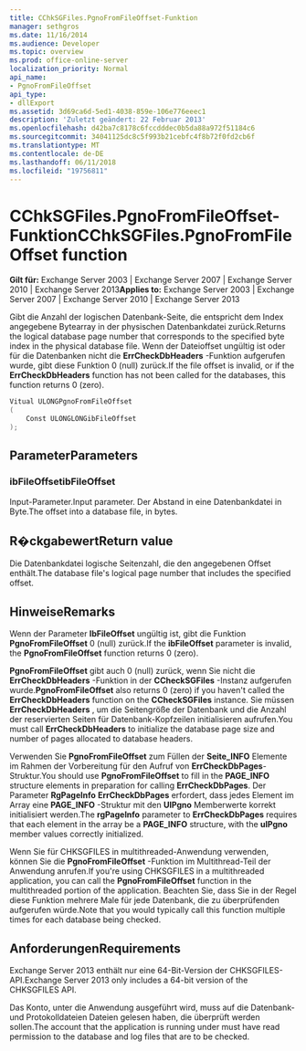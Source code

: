 ```yaml
---
title: CChkSGFiles.PgnoFromFileOffset-Funktion
manager: sethgros
ms.date: 11/16/2014
ms.audience: Developer
ms.topic: overview
ms.prod: office-online-server
localization_priority: Normal
api_name:
- PgnoFromFileOffset
api_type:
- dllExport
ms.assetid: 3d69ca6d-5ed1-4038-859e-106e776eeec1
description: 'Zuletzt geändert: 22 Februar 2013'
ms.openlocfilehash: d42ba7c8178c6fccdddec0b5da88a972f51184c6
ms.sourcegitcommit: 34041125dc8c5f993b21cebfc4f8b72f0fd2cb6f
ms.translationtype: MT
ms.contentlocale: de-DE
ms.lasthandoff: 06/11/2018
ms.locfileid: "19756811"
---
```

# <a name="cchksgfilespgnofromfileoffset-function"></a><span data-ttu-id="5cb40-103">CChkSGFiles.PgnoFromFileOffset-Funktion</span><span class="sxs-lookup"><span data-stu-id="5cb40-103">CChkSGFiles.PgnoFromFileOffset function</span></span>

<span data-ttu-id="5cb40-104">**Gilt für:** Exchange Server 2003 | Exchange Server 2007 | Exchange Server 2010 | Exchange Server 2013</span><span class="sxs-lookup"><span data-stu-id="5cb40-104">**Applies to:** Exchange Server 2003 | Exchange Server 2007 | Exchange Server 2010 | Exchange Server 2013</span></span>
  
<span data-ttu-id="5cb40-105">Gibt die Anzahl der logischen Datenbank-Seite, die entspricht dem Index angegebene Bytearray in der physischen Datenbankdatei zurück.</span><span class="sxs-lookup"><span data-stu-id="5cb40-105">Returns the logical database page number that corresponds to the specified byte index in the physical database file.</span></span> <span data-ttu-id="5cb40-106">Wenn der Dateioffset ungültig ist oder für die Datenbanken nicht die **ErrCheckDbHeaders** -Funktion aufgerufen wurde, gibt diese Funktion 0 (null) zurück.</span><span class="sxs-lookup"><span data-stu-id="5cb40-106">If the file offset is invalid, or if the **ErrCheckDbHeaders** function has not been called for the databases, this function returns 0 (zero).</span></span> 
  
```cs
Vitual ULONGPgnoFromFileOffset  
(
    Const ULONGLONGibFileOffset
);

```

## <a name="parameters"></a><span data-ttu-id="5cb40-107">Parameter</span><span class="sxs-lookup"><span data-stu-id="5cb40-107">Parameters</span></span>

### <a name="ibfileoffset"></a><span data-ttu-id="5cb40-108">ibFileOffset</span><span class="sxs-lookup"><span data-stu-id="5cb40-108">ibFileOffset</span></span>
  
<span data-ttu-id="5cb40-109">Input-Parameter.</span><span class="sxs-lookup"><span data-stu-id="5cb40-109">Input parameter.</span></span> <span data-ttu-id="5cb40-110">Der Abstand in eine Datenbankdatei in Byte.</span><span class="sxs-lookup"><span data-stu-id="5cb40-110">The offset into a database file, in bytes.</span></span>
    
## <a name="return-value"></a><span data-ttu-id="5cb40-111">R�ckgabewert</span><span class="sxs-lookup"><span data-stu-id="5cb40-111">Return value</span></span>

<span data-ttu-id="5cb40-112">Die Datenbankdatei logische Seitenzahl, die den angegebenen Offset enthält.</span><span class="sxs-lookup"><span data-stu-id="5cb40-112">The database file's logical page number that includes the specified offset.</span></span>
  
## <a name="remarks"></a><span data-ttu-id="5cb40-113">Hinweise</span><span class="sxs-lookup"><span data-stu-id="5cb40-113">Remarks</span></span>

<span data-ttu-id="5cb40-114">Wenn der Parameter **IbFileOffset** ungültig ist, gibt die Funktion **PgnoFromFileOffset** 0 (null) zurück.</span><span class="sxs-lookup"><span data-stu-id="5cb40-114">If the **ibFileOffset** parameter is invalid, the **PgnoFromFileOffset** function returns 0 (zero).</span></span> 
  
<span data-ttu-id="5cb40-115">**PgnoFromFileOffset** gibt auch 0 (null) zurück, wenn Sie nicht die **ErrCheckDbHeaders** -Funktion in der **CCheckSGFiles** -Instanz aufgerufen wurde.</span><span class="sxs-lookup"><span data-stu-id="5cb40-115">**PgnoFromFileOffset** also returns 0 (zero) if you haven't called the **ErrCheckDbHeaders** function on the **CCheckSGFiles** instance.</span></span> <span data-ttu-id="5cb40-116">Sie müssen **ErrCheckDbHeaders** , um die Seitengröße der Datenbank und die Anzahl der reservierten Seiten für Datenbank-Kopfzeilen initialisieren aufrufen.</span><span class="sxs-lookup"><span data-stu-id="5cb40-116">You must call **ErrCheckDbHeaders** to initialize the database page size and number of pages allocated to database headers.</span></span> 
  
<span data-ttu-id="5cb40-117">Verwenden Sie **PgnoFromFileOffset** zum Füllen der **Seite\_INFO** Elemente im Rahmen der Vorbereitung für den Aufruf von **ErrCheckDbPages**-Struktur.</span><span class="sxs-lookup"><span data-stu-id="5cb40-117">You should use **PgnoFromFileOffset** to fill in the **PAGE\_INFO** structure elements in preparation for calling **ErrCheckDbPages**.</span></span> <span data-ttu-id="5cb40-118">Der Parameter **RgPageInfo** **ErrCheckDbPages** erfordert, dass jedes Element im Array eine **PAGE_INFO** -Struktur mit den **UlPgno** Memberwerte korrekt initialisiert werden.</span><span class="sxs-lookup"><span data-stu-id="5cb40-118">The **rgPageInfo** parameter to **ErrCheckDbPages** requires that each element in the array be a **PAGE_INFO** structure, with the **ulPgno** member values correctly initialized.</span></span> 
  
<span data-ttu-id="5cb40-119">Wenn Sie für CHKSGFILES in multithreaded-Anwendung verwenden, können Sie die **PgnoFromFileOffset** -Funktion im Multithread-Teil der Anwendung anrufen.</span><span class="sxs-lookup"><span data-stu-id="5cb40-119">If you're using CHKSGFILES in a multithreaded application, you can call the **PgnoFromFileOffset** function in the multithreaded portion of the application.</span></span> <span data-ttu-id="5cb40-120">Beachten Sie, dass Sie in der Regel diese Funktion mehrere Male für jede Datenbank, die zu überprüfenden aufgerufen würde.</span><span class="sxs-lookup"><span data-stu-id="5cb40-120">Note that you would typically call this function multiple times for each database being checked.</span></span> 
  
## <a name="requirements"></a><span data-ttu-id="5cb40-121">Anforderungen</span><span class="sxs-lookup"><span data-stu-id="5cb40-121">Requirements</span></span>

<span data-ttu-id="5cb40-122">Exchange Server 2013 enthält nur eine 64-Bit-Version der CHKSGFILES-API.</span><span class="sxs-lookup"><span data-stu-id="5cb40-122">Exchange Server 2013 only includes a 64-bit version of the CHKSGFILES API.</span></span>
  
<span data-ttu-id="5cb40-123">Das Konto, unter die Anwendung ausgeführt wird, muss auf die Datenbank- und Protokolldateien Dateien gelesen haben, die überprüft werden sollen.</span><span class="sxs-lookup"><span data-stu-id="5cb40-123">The account that the application is running under must have read permission to the database and log files that are to be checked.</span></span>
  

